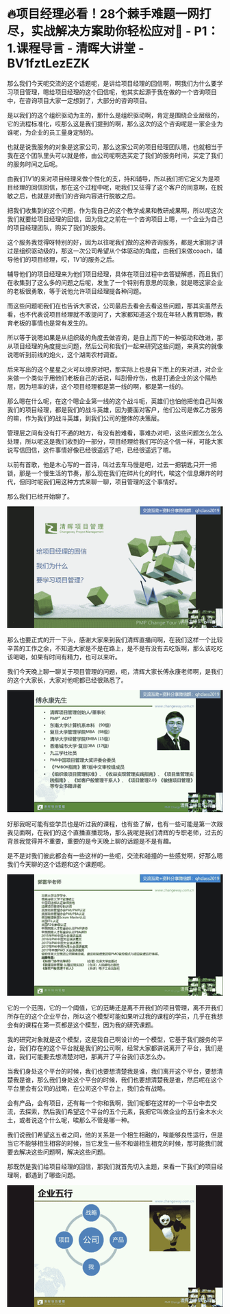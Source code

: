 # 🔥项目经理必看！28个棘手难题一网打尽，实战解决方案助你轻松应对💼 - P1：1.课程导言 - 清晖大讲堂 - BV1fztLezEZK

那么我们今天呢交流的这个话题呢，是讲给项目经理的回信啊，啊我们为什么要学习项目管理，嗯给项目经理的这个回信呢，他其实起源于我在做的一个咨询项目中，在咨询项目大家一定想到了，大部分的咨询项目。

是以我们的这个组织驱动为主的，那什么是组织驱动啊，肯定是围绕企业层级的，它的流程标准化，哎那么这是我们提到的啊，那么这次的这个咨询呢是一家企业为谁呢，为企业的员工量身定制的。

也就是说我服务的对象是这家公司，那么这家公司的项目经理团队嗯，也就相当于我在这个团队里头可以就是修，由公司呢啊选买定了我们的服务时间，买定了我们的服务时间之后呢。

由我们1V1的来对项目经理来做个性化的支，持和辅导，所以我们把它定义为是项目经理的回信回信，那在这个过程中呢，呃我们又征得了这个客户的同意啊，在脱敏之后，也就是对我们的咨询内容进行脱敏之后。

把我们收集到的这个问题，作为我自己的这个教学成果和教研成果啊，所以呢这次我们就要给项目经理的回信，因为我之之前在一个咨询项目上嗯，一个企业为自己的项目经理团队，购买了我们的服务。

这个服务我觉得呀特别的好，因为以往呢我们做的这种咨询服务，都是大家刚才讲过是组织驱动级的，那这一次公司希望从个体驱动的角度，由我们来做coach，辅导他们的项目经理，哎，1V1的服务之后。

辅导他们的项目经理来为他们项目经理，具体在项目过程中去答疑解惑，而且我们在收集到了这么多的问题之后呢，发生了一个特别有意思的现象，就是嗯这家企业的老板很勇敢，等于说他允许项目经理提各种问题。

而这些问题呃我们在也告诉大家说，公司最后去看会去看这些问题，那其实虽然去看，也不代表说项目经理就不敢提问了，大家都知道这个现在年轻人教育职场，教育老板的事情也是常有发生的。

所以等于说嗯如果是从组织级的角度去做咨询，是自上而下的一种驱动和改进，那从项目经理的角度提出问题，然后公司和我们一起来研究这些问题，来真实的就像说嗯听到前线的炮火，这个湖南农村调查。

后来写出的这个星星之火可以燎原对吧，那实际上也是自下而上的来对进，对企业来做一个类似于用他们老板自己的话说，叫刮骨疗伤，也是打通企业的这个隔热层，因为坦率的讲，这个项目经理都是第一线的啊，都是第一线的。

那么嗯在什么呢，在这个嗯企业第一线的这个战斗呃，英雄们也怕他把他自己叫做我们的项目经理，都是我们的战斗英雄，因为要面对客户，他们公司是做乙方服务的嘛，作为我们的战斗英雄，到我们公司的整体的决策层。

管理层之间有没有打不通的地方，有没有脸难看，事难办对吧，这些问题怎么怎么处理，所以呢这是我们收到的一部分，项目经理给我们写的这个信一样，可能大家说写信回信，这件事情好像已经很遥远了吧，已经很遥远了嗯。

以前有首歌，他是木心写的一首诗，叫过去车马慢是吧，过去一把钥匙只开一把锁，那是一个慢生活的节奏，那么现在我们在碎片化的时代，唉这个信息爆炸的时代，但同时呢我们用这种方式来聊一聊，项目管理的这个事情好。

那么我们已经开始聊了。

![](img/72f43e6dee16354b9c8c8bd9ba861a8b_1.png)

那么也要正式的开一下头，感谢大家来到我们清辉直播间啊，在我们这样一个比较辛苦的工作之余，不知道大家是不是在路上，是不是有没有去吃饭啊，那么该吃吃该喝喝，如果有时间有精力，也可以来听。

我们今天晚上聊一聊关于项目管理的问题，呃，清辉大家长傅永康老师啊，是我们的这个大家长，大家对他呢都已经很熟悉了。



![](img/72f43e6dee16354b9c8c8bd9ba861a8b_3.png)

好那我呢可能有些学员也是听过我的课程，也有些了解，也有一些可能是第一次跟我见面啊，在我们的这个直播直播现场，那么我呢是我们清辉的专职老师，过去的背景我觉得并不重要，重要的是今天晚上聊的话题是不是有趣。

是不是对我们彼此都会有一些这样的一些呃，交流和碰撞的一些感觉啊，好那么嗯我们今天聊的这个话题和这个课题呢。



![](img/72f43e6dee16354b9c8c8bd9ba861a8b_5.png)

它的一个范围，它的一个阈值，它的范畴还是离不开我们的项目管理，离不开我们所存在的这个企业平台，所以这个模型可能如果听过我的课程的学员，几乎在我想会有的课程在第一页都是这个模型，因为我的研究课题。

我的研究对象就是这个模型，这是我自己啊设计的一个模型，它基于我们服务的平台，我们存在的这个平台就是我们的公司啊，经常大家都讲说离开了平台，我们是谁，我们可能要去想清楚对吧，那离开了平台我们该怎么办。

当我们身处这个平台的时候，我们也要想清楚我是谁，我们离开这个平台，要想清楚我是谁，那么我们身处这个平台的时候，我们也要想清楚我是谁，然后呢在这个平台里会有公司的战略，在公司这个平台上，我们会有战略。

会有产品，会有项目，还有每一个你和我啊，我们呢都在这样的一个平台中去交流，去探索，然后我们希望这个平台的五个元素，我把它叫做企业的五行金木水火土，或者说这个什么呢，唉那么不管是哪一种。

我们说我们希望这五者之间，他的关系是一个相生相融的，唉能够良性运行，但是当它不能够相生相容的时候，当它发生一些不和谐相生相克的时候，那可能我们就要去解决这些问题啊，解决这些问题。

那既然是我们给项目经理的回信，那我们就首先切入主题，来看一下我们的项目经理啊，都遇到了哪些问题。

![](img/72f43e6dee16354b9c8c8bd9ba861a8b_7.png)